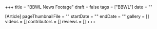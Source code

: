 +++
title = "BBWL News Footage"
draft = false
tags = ["BBWL"]
date = ""

[Article]
pageThumbnailFile = ""
startDate = ""
endDate = ""
gallery = []
videos = []
contributors = []
reviews = []
+++